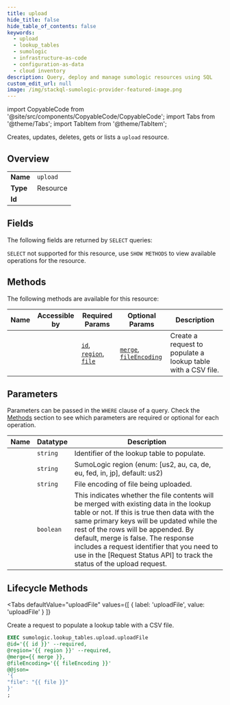 ```yaml
--- 
title: upload
hide_title: false
hide_table_of_contents: false
keywords:
  - upload
  - lookup_tables
  - sumologic
  - infrastructure-as-code
  - configuration-as-data
  - cloud inventory
description: Query, deploy and manage sumologic resources using SQL
custom_edit_url: null
image: /img/stackql-sumologic-provider-featured-image.png
---
```


import CopyableCode from '@site/src/components/CopyableCode/CopyableCode';
import Tabs from '@theme/Tabs';
import TabItem from '@theme/TabItem';

Creates, updates, deletes, gets or lists a <code>upload</code> resource.

## Overview
<table><tbody>
<tr><td><b>Name</b></td><td><code>upload</code></td></tr>
<tr><td><b>Type</b></td><td>Resource</td></tr>
<tr><td><b>Id</b></td><td><CopyableCode code="sumologic.lookup_tables.upload" /></td></tr>
</tbody></table>

## Fields

The following fields are returned by `SELECT` queries:

`SELECT` not supported for this resource, use `SHOW METHODS` to view available operations for the resource.


## Methods

The following methods are available for this resource:

<table>
<thead>
    <tr>
    <th>Name</th>
    <th>Accessible by</th>
    <th>Required Params</th>
    <th>Optional Params</th>
    <th>Description</th>
    </tr>
</thead>
<tbody>
<tr>
    <td><a href="#uploadFile"><CopyableCode code="uploadFile" /></a></td>
    <td><CopyableCode code="exec" /></td>
    <td><a href="#parameter-id"><code>id</code></a>, <a href="#parameter-region"><code>region</code></a>, <a href="#parameter-file"><code>file</code></a></td>
    <td><a href="#parameter-merge"><code>merge</code></a>, <a href="#parameter-fileEncoding"><code>fileEncoding</code></a></td>
    <td>Create a request to populate a lookup table with a CSV file.</td>
</tr>
</tbody>
</table>

## Parameters

Parameters can be passed in the `WHERE` clause of a query. Check the [Methods](#methods) section to see which parameters are required or optional for each operation.

<table>
<thead>
    <tr>
    <th>Name</th>
    <th>Datatype</th>
    <th>Description</th>
    </tr>
</thead>
<tbody>
<tr id="parameter-id">
    <td><CopyableCode code="id" /></td>
    <td><code>string</code></td>
    <td>Identifier of the lookup table to populate.</td>
</tr>
<tr id="parameter-region">
    <td><CopyableCode code="region" /></td>
    <td><code>string</code></td>
    <td>SumoLogic region (enum: [us2, au, ca, de, eu, fed, in, jp], default: us2)</td>
</tr>
<tr id="parameter-fileEncoding">
    <td><CopyableCode code="fileEncoding" /></td>
    <td><code>string</code></td>
    <td>File encoding of file being uploaded.</td>
</tr>
<tr id="parameter-merge">
    <td><CopyableCode code="merge" /></td>
    <td><code>boolean</code></td>
    <td>This indicates whether the file contents will be merged with existing data in the lookup table or not. If this is true then data with the same primary keys will be updated while the rest of the rows will be appended. By default, merge is false. The response includes a request identifier that you need to use in the [Request Status API] to track the status of the upload request.</td>
</tr>
</tbody>
</table>

## Lifecycle Methods

<Tabs
    defaultValue="uploadFile"
    values={[
        { label: 'uploadFile', value: 'uploadFile' }
    ]}
>
<TabItem value="uploadFile">

Create a request to populate a lookup table with a CSV file.

```sql
EXEC sumologic.lookup_tables.upload.uploadFile 
@id='{{ id }}' --required, 
@region='{{ region }}' --required, 
@merge={{ merge }}, 
@fileEncoding='{{ fileEncoding }}' 
@@json=
'{
"file": "{{ file }}"
}'
;
```
</TabItem>
</Tabs>
